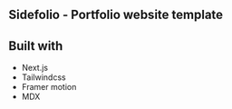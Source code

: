 ## Sidefolio - Portfolio website template


## Built with
- Next.js
- Tailwindcss
- Framer motion
- MDX

